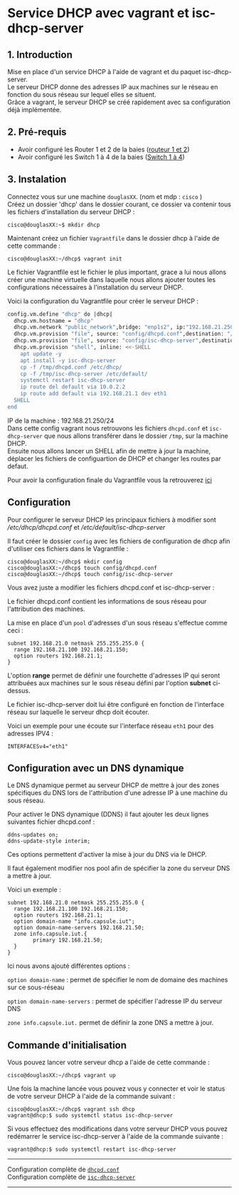 # Service DHCP avec vagrant et isc-dhcp-server

## 1. Introduction 

Mise en place d'un service DHCP à l'aide de vagrant et du paquet isc-dhcp-server.  
Le serveur DHCP donne des adresses IP aux machines sur le réseau en fonction du sous réseau sur lequel elles se situent.  
Grâce a vagrant, le serveur DHCP se créé rapidement avec sa configuration déjà implémentée.

## 2. Pré-requis  

- Avoir configuré les Router 1 et 2 de la baies ([routeur 1 et 2](router.md))
- Avoir configuré les Switch 1 à 4 de la baies ([Switch 1 à 4](switch.md))

## 3. Instalation

Connectez vous sur une machine `douglasXX`. (nom et mdp : `cisco` )  
Créez un dossier 'dhcp' dans le dossier courant, ce dossier va contenir tous les fichiers d'installation du serveur DHCP :  

    cisco@douglasXX:~$ mkdir dhcp

Maintenant créez un fichier `Vagrantfile` dans le dossier dhcp à l'aide de cette commande : 

    cisco@douglasXX:~/dhcp$ vagrant init

Le fichier Vagrantfile est le fichier le plus important, grace a lui nous allons créer une machine virtuelle dans laquelle nous allons ajouter toutes les configurations nécessaires à l'installation du serveur DHCP.

Voici la configuration du Vagrantfile pour créer le serveur DHCP :

```sh
config.vm.define "dhcp" do |dhcp|
  dhcp.vm.hostname = "dhcp"
  dhcp.vm.network "public_network",bridge: "enp1s2", ip:"192.168.21.250", netmask: "255.255.255.0"
  dhcp.vm.provision "file", source: "config/dhcpd.conf",destination: "/tmp/"
  dhcp.vm.provision "file", source: "config/isc-dhcp-server",destination: "/tmp/"      
  dhcp.vm.provision "shell", inline: <<-SHELL
    apt update -y
    apt install -y isc-dhcp-server
    cp -f /tmp/dhcpd.conf /etc/dhcp/
    cp -f /tmp/isc-dhcp-server /etc/default/
    systemctl restart isc-dhcp-server
    ip route del default via 10.0.2.2
    ip route add default via 192.168.21.1 dev eth1
  SHELL
end
```

IP de la machine : 192.168.21.250/24  
Dans cette config vagrant nous retrouvons les fichiers `dhcpd.conf` et `isc-dhcp-server` que nous allons transférer dans le dossier `/tmp`, sur la machine DHCP.  
Ensuite nous allons lancer un SHELL afin de mettre à jour la machine, déplacer les fichiers de configuartion de DHCP et changer les routes par defaut. 

Pour avoir la configuration finale du Vagrantfile vous la retrouverez [ici](dhcp-nfs/Vagrantfile)

## Configuration 

Pour configurer le serveur DHCP les principaux fichiers à modifier sont _/etc/dhcp/dhcpd.conf_ et _/etc/default/isc-dhcp-server_

Il faut créer le dossier `config` avec les fichiers de configuration de dhcp afin d'utiliser ces fichiers dans le Vagrantfile :

    cisco@douglasXX:~/dhcp$ mkdir config
    cisco@douglasXX:~/dhcp$ touch config/dhcpd.conf
    cisco@douglasXX:~/dhcp$ touch config/isc-dhcp-server

Vous avez juste a modifier les fichiers dhcpd.conf et isc-dhcp-server :  

Le fichier dhcpd.conf contient les informations de sous réseau pour l'attribution des machines.

La mise en place d'un `pool` d'adresses d'un sous réseau s'effectue comme ceci : 

```
subnet 192.168.21.0 netmask 255.255.255.0 {
  range 192.168.21.100 192.168.21.150;
  option routers 192.168.21.1;
}
```

L'option **range** permet de définir une fourchette d'adresses IP qui seront attribuées aux machines sur le sous réseau défini par l'option **subnet** ci-dessus.

Le fichier isc-dhcp-server doit lui être configuré en fonction de l'interface réseau sur laquelle le serveur dhcp doit écouter.

Voici un exemple pour une écoute sur l'interface réseau `eth1` pour des adresses IPV4 :

    INTERFACESv4="eth1"


## Configuration avec un DNS dynamique

Le DNS dynamique permet au serveur DHCP de mettre à jour des zones spécifiques du DNS lors de l'attribution d'une adresse IP à une machine du sous réseau.

Pour activer le DNS dynamique (DDNS) il faut ajouter les deux lignes suivantes fichier dhcpd.conf :

```
ddns-updates on;
ddns-update-style interim;
```

Ces options permettent d'activer la mise à jour du DNS via le DHCP.

Il faut également modifier nos pool afin de spécifier la zone du serveur DNS a mettre à jour. 

Voici un exemple : 

```
subnet 192.168.21.0 netmask 255.255.255.0 {
  range 192.168.21.100 192.168.21.150;
  option routers 192.168.21.1;
  option domain-name "info.capsule.iut";
  option domain-name-servers 192.168.21.50;
  zone info.capsule.iut.{
        primary 192.168.21.50;
  }
}
```

Ici nous avons ajouté différentes options : 

`option domain-name` : permet de spécifier le nom de domaine des machines sur ce sous-réseau

`option domain-name-servers` : permet de spécifier l'adresse IP du serveur DNS

`zone info.capsule.iut.` permet de définir la zone DNS a mettre à jour.

## Commande d'initialisation 

Vous pouvez lancer votre serveur dhcp a l'aide de cette commande :

    cisco@douglasXX:~/dhcp$ vagrant up


Une fois la machine lancée vous pouvez vous y connecter et voir le status de votre serveur DHCP à l'aide de la commande suivant :
    
    cisco@douglasXX:~/dhcp$ vagrant ssh dhcp
    vagrant@dhcp:$ sudo systemctl status isc-dhcp-server

Si vous effectuez des modifications dans votre serveur DHCP vous pouvez redémarrer le service isc-dhcp-server à l'aide de la commande suivante :

    vagrant@dhcp:$ sudo systemctl restart isc-dhcp-server


----

Configuration complète de [`dhcpd.conf`](dhcp-nfs/config/dhcp/dhcpd.conf)  
Configuration complète de [`isc-dhcp-server`](dhcp-nfs/config/dhcp/isc-dhcp-server)

---
